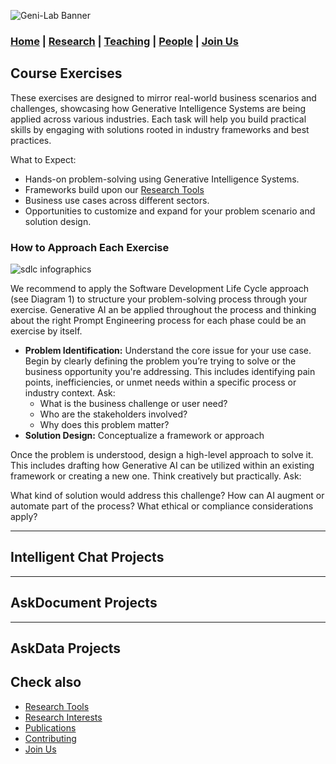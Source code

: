 ![Geni-Lab Banner](http://generativeintelligencelab.ai/images/genilab-banner.png)

### [Home](README.md) | [Research](RESEARCH.md) | [Teaching](README.md#teaching) | [People](PEOPLE.md) | [Join Us](JOINUS.md)

## Course Exercises

These exercises are designed to mirror real-world business scenarios and challenges, showcasing how Generative Intelligence Systems are being applied across various industries. Each task will help you build practical skills by engaging with solutions rooted in industry frameworks and best practices.

What to Expect:
* Hands-on problem-solving using Generative Intelligence Systems.
* Frameworks build upon our [Research Tools](README.md#research-tools)
* Business use cases across different sectors.
* Opportunities to customize and expand for your problem scenario and solution design.


### How to Approach Each Exercise

![sdlc infographics](http://generativeintelligencelab.ai/images/docs/sdlc-info+genai.png)

We recommend to apply the Software Development Life Cycle approach (see Diagram 1) to structure your problem-solving process through your exercise. Generative AI an be applied throughout the process and thinking about the right Prompt Engineering process for each phase could be an exercise by itself.

* **Problem Identification:** Understand the core issue for your use case. Begin by clearly defining the problem you’re trying to solve or the business opportunity you're addressing. This includes identifying pain points, inefficiencies, or unmet needs within a specific process or industry context. Ask:
  *  What is the business challenge or user need?
  * Who are the stakeholders involved?
  * Why does this problem matter?
* **Solution Design:** Conceptualize a framework or approach

Once the problem is understood, design a high-level approach to solve it. This includes drafting how Generative AI can be utilized within an existing framework or creating a new one. Think creatively but practically. Ask:

What kind of solution would address this challenge?
How can AI augment or automate part of the process?
What ethical or compliance considerations apply?



---
## Intelligent Chat Projects


---
## AskDocument Projects


---
## AskData Projects




## Check also
* [Research Tools](README.md#research-tools)
* [Research Interests](README.md#research-interests)
* [Publications](RESEARCH.md#publications)
* [Contributing](CONTRIBUTING.md)
* [Join Us](JOINUS.md)
  
